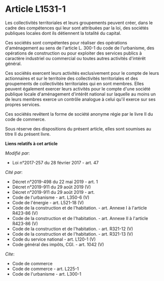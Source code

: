 # Article L1531-1

Les collectivités territoriales et leurs groupements peuvent créer, dans le cadre des compétences qui leur sont attribuées
par la loi, des sociétés publiques locales dont ils détiennent la totalité du capital. 

Ces sociétés sont compétentes pour réaliser des opérations d'aménagement au sens de l'article L. 300-1 du code de
l'urbanisme, des opérations de construction ou pour exploiter des services publics à caractère industriel ou commercial ou
toutes autres activités d'intérêt général. 

Ces sociétés exercent leurs activités exclusivement pour le compte de leurs actionnaires et sur le territoire des
collectivités territoriales et des groupements de collectivités territoriales qui en sont membres. Elles peuvent également
exercer leurs activités pour le compte d'une  société publique locale d'aménagement d'intérêt national sur laquelle au  moins
un de leurs membres exerce un contrôle analogue à celui qu'il  exerce sur ses propres services.

Ces sociétés revêtent la forme de société anonyme régie par le livre II du code de commerce. 

Sous réserve des dispositions du présent article, elles sont soumises au titre II du présent livre.

**Liens relatifs à cet article**

_Modifié par_:

  - Loi n°2017-257 du 28 février 2017 - art. 47

_Cité par_:

  - Décret n°2019-498 du 22 mai 2019 - art. 1
  - Décret n°2019-911 du 29 août 2019 (V)
  - Décret n°2019-911 du 29 août 2019 - art.
  - Code de l'urbanisme - art. L350-6 (V)
  - Code de l'énergie - art. L521-18 (V)
  - Code de la construction et de l'habitation. - art. Annexe I à l'article R423-86 (V)
  - Code de la construction et de l'habitation. - art. Annexe II à l'article R423-86 (V)
  - Code de la construction et de l'habitation. - art. R321-12 (V)
  - Code de la construction et de l'habitation. - art. R321-13 (V)
  - Code du service national - art. L120-1 (V)
  - Code général des impôts, CGI. - art. 1042 (V)

_Cite_:

  - Code de commerce
  - Code de commerce - art. L225-1
  - Code de l'urbanisme - art. L300-1
